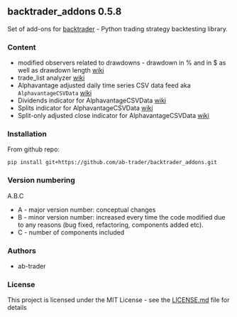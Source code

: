 ## backtrader_addons 0.5.8

Set of add-ons for [backtrader](http://www.backtrader.com) - Python trading strategy backtesting library.

### Content

- modified observers related to drawdowns - drawdown in % and in $ as well as drawdown length [wiki](https://github.com/ab-trader/backtrader_addons/wiki/Drawdown-observers)
- trade_list analyzer [wiki](https://github.com/ab-trader/backtrader_addons/wiki/Trade-list-analyzer)
- Alphavantage adjusted daily time series CSV data feed aka `AlphavantageCSVData` [wiki](https://github.com/ab-trader/backtrader_addons/wiki/Alphavantage-CSV-data-feed)
- Dividends indicator for AlphavantageCSVData [wiki](https://github.com/ab-trader/backtrader_addons/wiki/Dividend-indicator-for-Alphavantage-data-feed)
- Splits indicator for AlphavantageCSVData [wiki](https://github.com/ab-trader/backtrader_addons/wiki/Split-indicator-for-Alphavantage-data-feed)
- Split-only adjusted close indicator for AlphavantageCSVData [wiki](https://github.com/ab-trader/backtrader_addons/wiki/Adjusted-close-price-indicator-for-Alphavantage-data-feed)

### Installation

From github repo:

`pip install git+https://github.com/ab-trader/backtrader_addons.git`

### Version numbering

A.B.C

- A - major version number: conceptual changes
- B - minor version number: increased every time the code modified due to any reasons (bug fixed, refactoring, components added etc).
- C - number of components included

### Authors

- ab-trader

### License

This project is licensed under the MIT License - see the [LICENSE.md](LICENSE.md) file for details
